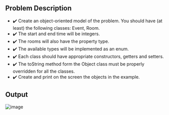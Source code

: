 ## Problem Description
  - :heavy_check_mark: Create an object-oriented model of the problem. You should have (at least) the following classes: Event, Room.
  - :heavy_check_mark: The start and end time will be integers.
  - :heavy_check_mark: The rooms will also have the property type.
  - :heavy_check_mark: The available types will be implemented as an enum.
  - :heavy_check_mark: Each class should have appropriate constructors, getters and setters.
  - :heavy_check_mark: The toString method form the Object class must be properly overridden for all the classes.
  - :heavy_check_mark: Create and print on the screen the objects in the example.

## Output
![image](https://user-images.githubusercontent.com/61457770/155884534-e11bcb49-bf5a-4254-87ba-5fa2689fffa6.png)
